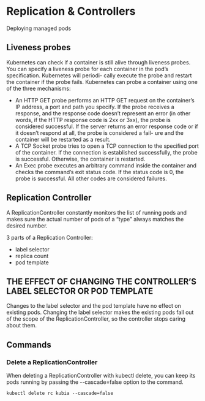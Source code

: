 # Replication & Controllers

Deploying managed pods

## Liveness probes

Kubernetes can check if a container is still alive through liveness probes. You can specify a liveness probe for each container in the pod’s specification. Kubernetes will periodi- cally execute the probe and restart the container if the probe fails.
Kubernetes can probe a container using one of the three mechanisms:

- An HTTP GET probe performs an HTTP GET request on the container’s IP address, a port and path you specify. If the probe receives a response, and the response code doesn’t represent an error (in other words, if the HTTP response code is 2xx or 3xx), the probe is considered successful. If the server returns an error response code or if it doesn’t respond at all, the probe is considered a fail- ure and the container will be restarted as a result.
- A TCP Socket probe tries to open a TCP connection to the specified port of the container. If the connection is established successfully, the probe is successful. Otherwise, the container is restarted.
- An Exec probe executes an arbitrary command inside the container and checks the command’s exit status code. If the status code is 0, the probe is successful. All other codes are considered failures.

## Replication Controller

A ReplicationController constantly monitors the list of running pods and makes sure the actual number of pods of a “type” always matches the desired number.

3 parts of a Replication Controller:

- label selector
- replica count
- pod template

## THE EFFECT OF CHANGING THE CONTROLLER’S LABEL SELECTOR OR POD TEMPLATE

Changes to the label selector and the pod template have no effect on existing pods. Changing the label selector makes the existing pods fall out of the scope of the ReplicationController, so the controller stops caring about them.

## Commands

### Delete a ReplicationController

When deleting a ReplicationController with kubectl delete, you can keep its pods running by passing the --cascade=false option to the command.

`kubectl delete rc kubia --cascade=false`
